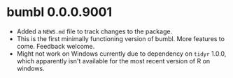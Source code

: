 # bumbl 0.0.0.9001

* Added a `NEWS.md` file to track changes to the package.
* This is the first minimally functioning version of bumbl.  More features to come.  Feedback welcome.
* Might not work on Windows currently due to dependency on `tidyr` 1.0.0, which apparently isn't available for the most recent version of R on windows.

